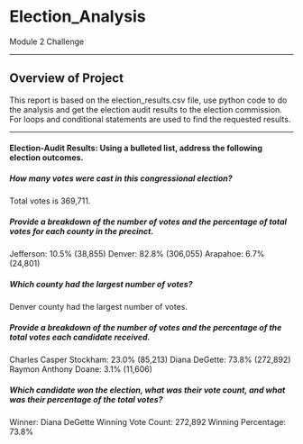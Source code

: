 # Election_Analysis

Module 2 Challenge  

---

## Overview of Project
This report is based on the election_results.csv file, use python code to do the analysis and get the election audit results to the election commission. For loops and conditional statements are used to find the requested results.

---
#### Election-Audit Results: Using a bulleted list, address the following election outcomes. 

##### How many votes were cast in this congressional election?
Total votes is 369,711.
##### Provide a breakdown of the number of votes and the percentage of total votes for each county in the precinct.
Jefferson: 10.5% (38,855)
Denver: 82.8% (306,055)
Arapahoe: 6.7% (24,801)
##### Which county had the largest number of votes?
Denver county had the largest number of votes.
##### Provide a breakdown of the number of votes and the percentage of the total votes each candidate received.
Charles Casper Stockham: 23.0% (85,213)
Diana DeGette: 73.8% (272,892)
Raymon Anthony Doane: 3.1% (11,606)
##### Which candidate won the election, what was their vote count, and what was their percentage of the total votes?
Winner: Diana DeGette
Winning Vote Count: 272,892
Winning Percentage: 73.8%

